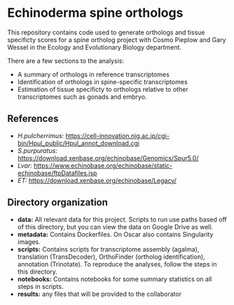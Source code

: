 # Echinoderma spine orthologs

This repository contains code used to generate orthologs and tissue specificty scores for a spine ortholog project with Cosmo Pieplow and Gary Wessel in the Ecology and Evolutionary Biology department.

There are a few sections to the analysis:
 * A summary of orthologs in reference transcriptomes
 * Identification of orthologs in spine-specific transcriptomes
 * Estimation of tissue specificty to orthologs relative to other transcriptomes such as gonads and embryo.

## References

 * *H.pulcherrimus:* https://cell-innovation.nig.ac.jp/cgi-bin/Hpul_public/Hpul_annot_download.cgi
 * *S.purpuratus:* https://download.xenbase.org/echinobase/Genomics/Spur5.0/
 * *Lvar:* https://www.echinobase.org/echinobase/static-echinobase/ftpDatafiles.jsp
 * *ET:* https://download.xenbase.org/echinobase/Legacy/

## Directory organization

 * **data:** All relevant data for this project. Scripts to run use paths based off of this directory, but you can view the data on Google Drive as well.
 * **metadata:** Contains Dockerfiles. On Oscar also contains Singularity images.
 * **scripts:** Contains scripts for transcriptome assembly (agalma), translation (TransDecoder), OrthoFinder (ortholog identification), annotation (Trinotate). To reproduce the analyses, follow the steps in this directory.
 * **notebooks:** Contains notebooks for some summary statistics on all steps in scripts.
 * **results:** any files that will be provided to the collaborator
